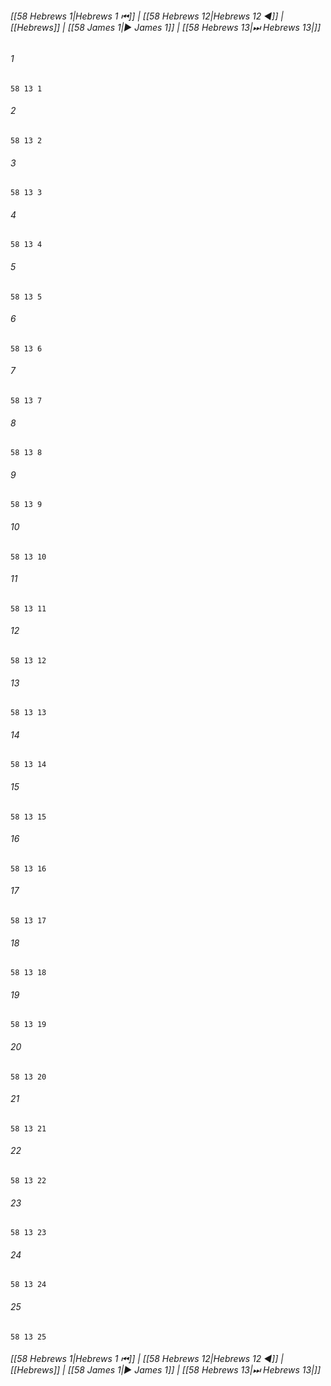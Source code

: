 
###### [[58 Hebrews 1|Hebrews 1 ⏮]] | [[58 Hebrews 12|Hebrews 12 ◀]] | [[Hebrews]] | [[58 James 1|▶ James 1]] | [[58 Hebrews 13|⏭ Hebrews 13|]]

###### 1
``` verse
58 13 1 
```
###### 2
``` verse
58 13 2 
```
###### 3
``` verse
58 13 3 
```
###### 4
``` verse
58 13 4 
```
###### 5
``` verse
58 13 5 
```
###### 6
``` verse
58 13 6 
```
###### 7
``` verse
58 13 7 
```
###### 8
``` verse
58 13 8 
```
###### 9
``` verse
58 13 9 
```
###### 10
``` verse
58 13 10 
```
###### 11
``` verse
58 13 11 
```
###### 12
``` verse
58 13 12 
```
###### 13
``` verse
58 13 13 
```
###### 14
``` verse
58 13 14 
```
###### 15
``` verse
58 13 15 
```
###### 16
``` verse
58 13 16 
```
###### 17
``` verse
58 13 17 
```
###### 18
``` verse
58 13 18 
```
###### 19
``` verse
58 13 19 
```
###### 20
``` verse
58 13 20 
```
###### 21
``` verse
58 13 21 
```
###### 22
``` verse
58 13 22 
```
###### 23
``` verse
58 13 23 
```
###### 24
``` verse
58 13 24 
```
###### 25
``` verse
58 13 25 
```

###### [[58 Hebrews 1|Hebrews 1 ⏮]] | [[58 Hebrews 12|Hebrews 12 ◀]] | [[Hebrews]] | [[58 James 1|▶ James 1]] | [[58 Hebrews 13|⏭ Hebrews 13|]]

